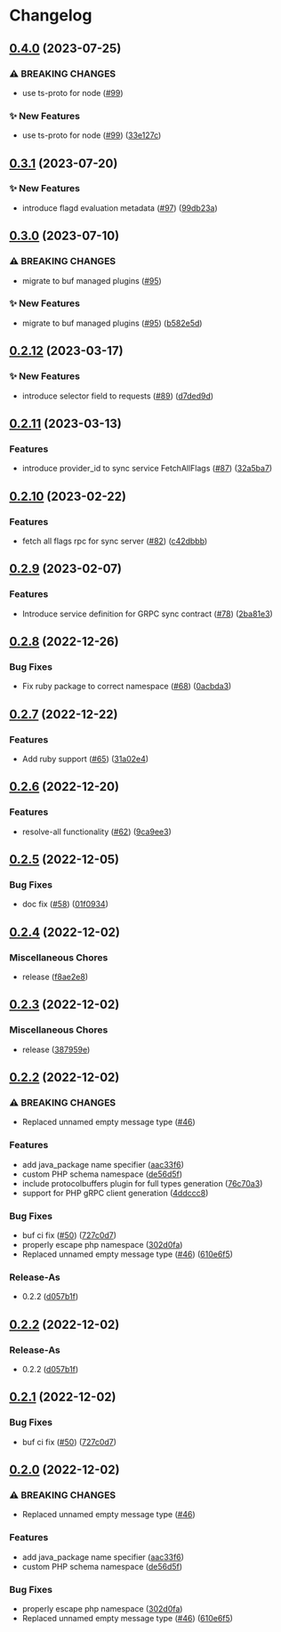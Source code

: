 # Changelog

## [0.4.0](https://github.com/open-feature/schemas/compare/protobuf-v0.3.1...protobuf-v0.4.0) (2023-07-25)


### ⚠ BREAKING CHANGES

* use ts-proto for node ([#99](https://github.com/open-feature/schemas/issues/99))

### ✨ New Features

* use ts-proto for node ([#99](https://github.com/open-feature/schemas/issues/99)) ([33e127c](https://github.com/open-feature/schemas/commit/33e127c1fc8da11c53d44e843b425065e0844b0b))

## [0.3.1](https://github.com/open-feature/schemas/compare/protobuf-v0.3.0...protobuf-v0.3.1) (2023-07-20)


### ✨ New Features

* introduce flagd evaluation metadata ([#97](https://github.com/open-feature/schemas/issues/97)) ([99db23a](https://github.com/open-feature/schemas/commit/99db23a3a6e4e68010801f45c4126080f7689d1d))

## [0.3.0](https://github.com/open-feature/schemas/compare/protobuf-v0.2.12...protobuf-v0.3.0) (2023-07-10)


### ⚠ BREAKING CHANGES

* migrate to buf managed plugins ([#95](https://github.com/open-feature/schemas/issues/95))

### ✨ New Features

* migrate to buf managed plugins ([#95](https://github.com/open-feature/schemas/issues/95)) ([b582e5d](https://github.com/open-feature/schemas/commit/b582e5d5318d26dad08351b6a40bfed296247add))

## [0.2.12](https://github.com/open-feature/schemas/compare/protobuf-v0.2.11...protobuf-v0.2.12) (2023-03-17)


### ✨ New Features

* introduce selector field to requests ([#89](https://github.com/open-feature/schemas/issues/89)) ([d7ded9d](https://github.com/open-feature/schemas/commit/d7ded9d83d6b66884998764236c452c29ddaa215))

## [0.2.11](https://github.com/open-feature/schemas/compare/protobuf-v0.2.10...protobuf-v0.2.11) (2023-03-13)


### Features

* introduce provider_id to sync service FetchAllFlags ([#87](https://github.com/open-feature/schemas/issues/87)) ([32a5ba7](https://github.com/open-feature/schemas/commit/32a5ba7b4681bff8c998e4010aa997187b7f7d2e))

## [0.2.10](https://github.com/open-feature/schemas/compare/protobuf-v0.2.9...protobuf-v0.2.10) (2023-02-22)


### Features

* fetch all flags rpc for sync server ([#82](https://github.com/open-feature/schemas/issues/82)) ([c42dbbb](https://github.com/open-feature/schemas/commit/c42dbbb2c6cfb91e8e534d17242ee941bdbcad98))

## [0.2.9](https://github.com/open-feature/schemas/compare/protobuf-v0.2.8...protobuf-v0.2.9) (2023-02-07)


### Features

* Introduce service definition for GRPC sync contract ([#78](https://github.com/open-feature/schemas/issues/78)) ([2ba81e3](https://github.com/open-feature/schemas/commit/2ba81e3580a3944b837fe63482993d31b02dd9c0))

## [0.2.8](https://github.com/open-feature/schemas/compare/v0.2.7...v0.2.8) (2022-12-26)


### Bug Fixes

* Fix ruby package to correct namespace ([#68](https://github.com/open-feature/schemas/issues/68)) ([0acbda3](https://github.com/open-feature/schemas/commit/0acbda3cf205915bde8dac4f7d3a6965fcb16c19))

## [0.2.7](https://github.com/open-feature/schemas/compare/v0.2.6...v0.2.7) (2022-12-22)


### Features

* Add ruby support ([#65](https://github.com/open-feature/schemas/issues/65)) ([31a02e4](https://github.com/open-feature/schemas/commit/31a02e447436d91bcbab7ecd057730cfcb560700))

## [0.2.6](https://github.com/open-feature/schemas/compare/v0.2.5...v0.2.6) (2022-12-20)


### Features

* resolve-all functionality ([#62](https://github.com/open-feature/schemas/issues/62)) ([9ca9ee3](https://github.com/open-feature/schemas/commit/9ca9ee3fa8b677c48ec6e859d0b78cc9f2042dfc))

## [0.2.5](https://github.com/open-feature/schemas/compare/v0.2.4...v0.2.5) (2022-12-05)


### Bug Fixes

* doc fix ([#58](https://github.com/open-feature/schemas/issues/58)) ([01f0934](https://github.com/open-feature/schemas/commit/01f09340a2a8e99d51cf875d8325c0174a6e6f91))

## [0.2.4](https://github.com/open-feature/schemas/compare/v0.2.3...v0.2.4) (2022-12-02)


### Miscellaneous Chores

* release ([f8ae2e8](https://github.com/open-feature/schemas/commit/f8ae2e8acdc0ac2db7055e347c35d9f070130a1b))

## [0.2.3](https://github.com/open-feature/schemas/compare/v0.2.2...v0.2.3) (2022-12-02)


### Miscellaneous Chores

* release ([387959e](https://github.com/open-feature/schemas/commit/387959e2d12c6c0707aadde1554282304c1bd5b4))

## [0.2.2](https://github.com/open-feature/schemas/compare/v0.2.2...v0.2.2) (2022-12-02)


### ⚠ BREAKING CHANGES

* Replaced unnamed empty message type ([#46](https://github.com/open-feature/schemas/issues/46))

### Features

* add java_package name specifier ([aac33f6](https://github.com/open-feature/schemas/commit/aac33f63378f2c8f712bbfbd918b61a860a3e865))
* custom PHP schema namespace ([de56d5f](https://github.com/open-feature/schemas/commit/de56d5f0ee18cf34ec13e79091c75e3ea80ca2f7))
* include protocolbuffers plugin for full types generation ([76c70a3](https://github.com/open-feature/schemas/commit/76c70a31a6aceb2a42994e1ae7662ce1ae092fd0))
* support for PHP gRPC client generation ([4ddccc8](https://github.com/open-feature/schemas/commit/4ddccc8f46ceab3177ed19fefa7ba887dbfdfdcc))


### Bug Fixes

* buf ci fix ([#50](https://github.com/open-feature/schemas/issues/50)) ([727c0d7](https://github.com/open-feature/schemas/commit/727c0d7b6735b2712bb0a671c1a83d0e390e189f))
* properly escape php namespace ([302d0fa](https://github.com/open-feature/schemas/commit/302d0fa1f813586d213468d631633611808b6ef1))
* Replaced unnamed empty message type ([#46](https://github.com/open-feature/schemas/issues/46)) ([610e6f5](https://github.com/open-feature/schemas/commit/610e6f5ce566e6a6458ec73bb631a5020989fa61))


### Release-As

* 0.2.2 ([d057b1f](https://github.com/open-feature/schemas/commit/d057b1f433d775fc2d01d1daf136b881ff4e15f1))

## [0.2.2](https://github.com/open-feature/schemas/compare/v0.2.1...v0.2.2) (2022-12-02)


### Release-As

* 0.2.2 ([d057b1f](https://github.com/open-feature/schemas/commit/d057b1f433d775fc2d01d1daf136b881ff4e15f1))

## [0.2.1](https://github.com/open-feature/schemas/compare/v0.2.0...v0.2.1) (2022-12-02)


### Bug Fixes

* buf ci fix ([#50](https://github.com/open-feature/schemas/issues/50)) ([727c0d7](https://github.com/open-feature/schemas/commit/727c0d7b6735b2712bb0a671c1a83d0e390e189f))

## [0.2.0](https://github.com/open-feature/schemas/compare/v0.1.0...v0.2.0) (2022-12-02)


### ⚠ BREAKING CHANGES

* Replaced unnamed empty message type ([#46](https://github.com/open-feature/schemas/issues/46))

### Features

* add java_package name specifier ([aac33f6](https://github.com/open-feature/schemas/commit/aac33f63378f2c8f712bbfbd918b61a860a3e865))
* custom PHP schema namespace ([de56d5f](https://github.com/open-feature/schemas/commit/de56d5f0ee18cf34ec13e79091c75e3ea80ca2f7))


### Bug Fixes

* properly escape php namespace ([302d0fa](https://github.com/open-feature/schemas/commit/302d0fa1f813586d213468d631633611808b6ef1))
* Replaced unnamed empty message type ([#46](https://github.com/open-feature/schemas/issues/46)) ([610e6f5](https://github.com/open-feature/schemas/commit/610e6f5ce566e6a6458ec73bb631a5020989fa61))
